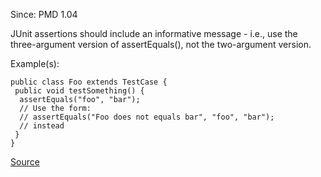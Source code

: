 Since: PMD 1.04

JUnit assertions should include an informative message - i.e., use the three-argument version of 
assertEquals(), not the two-argument version.

Example(s):
```
public class Foo extends TestCase {
 public void testSomething() {
  assertEquals("foo", "bar");
  // Use the form:
  // assertEquals("Foo does not equals bar", "foo", "bar");
  // instead
 }
}
```

[Source](https://pmd.github.io/pmd-5.5.4/pmd-java/rules/java/junit.html#JUnitAssertionsShouldIncludeMessage)
